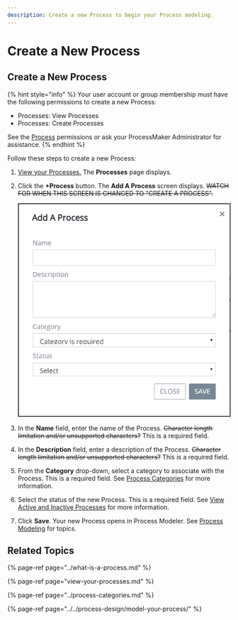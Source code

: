```yaml
---
description: Create a new Process to begin your Process modeling.
---
```


# Create a New Process

## Create a New Process

{% hint style="info" %}
Your user account or group membership must have the following permissions to create a new Process:

* Processes: View Processes
* Processes: Create Processes

See the [Process](../../../processmaker-administration/permission-descriptions-for-users-and-groups.md#processes) permissions or ask your ProcessMaker Administrator for assistance.
{% endhint %}

Follow these steps to create a new Process:

1. [View your Processes.](./#view-your-processes) The **Processes** page displays.
2. Click the **+Process** button. The **Add A Process** screen displays. ~~WATCH FOR WHEN THIS SCREEN IS CHANGED TO "CREATE A PROCESS".~~  

   ![](../../../.gitbook/assets/add-a-process-screen-processes.png)

3. In the **Name** field, enter the name of the Process. ~~Character length limitation and/or unsupported characters?~~ This is a required field.
4. In the **Description** field, enter a description of the Process. ~~Character length limitation and/or unsupported characters?~~ This is a required field.
5. From the **Category** drop-down, select a category to associate with the Process. This is a required field. See [Process Categories](../process-categories.md) for more information.
6. Select the status of the new Process. This is a required field. See [View Active and Inactive Processes](view-your-processes.md#view-all-active-and-inactive-processes) for more information.
7. Click **Save**. Your new Process opens in Process Modeler. See [Process Modeling](../../process-design/) for topics.

## Related Topics

{% page-ref page="../what-is-a-process.md" %}

{% page-ref page="view-your-processes.md" %}

{% page-ref page="../process-categories.md" %}

{% page-ref page="../../process-design/model-your-process/" %}



